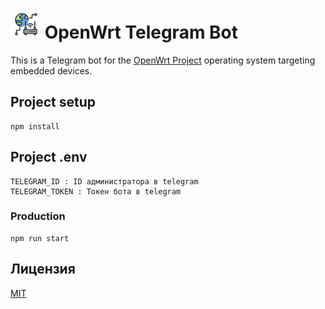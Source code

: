 # <img src="logo.png" width="48" height="48"> OpenWrt Telegram Bot

This is a Telegram bot for the [OpenWrt Project](https://openwrt.org/) operating system targeting embedded devices.

## Project setup

```
npm install
```

## Project .env

```
TELEGRAM_ID : ID администратора в telegram
TELEGRAM_TOKEN : Токен бота в telegram
```

### Production

```
npm run start
```

## Лицензия

[MIT](LICENSE)
